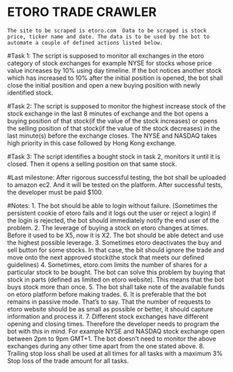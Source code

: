 # ETORO TRADE CRAWLER
	The site to be scraped is etoro.com  Data to be scraped is stock price, ticker name and date. The data is to be used by the bot to automate a couple of defined actions listed below.

#Task 1:
	The script is supposed to monitor all exchanges in the etoro category of stock exchanges for example NYSE for stocks whose price value increases by 10% using day timeline. If the bot notices another stock which has increased to 10% after the initial position is opened, the bot shall close the initial position and open a new buying position with newly identified stock.

#Task 2:
	The script is supposed to monitor the highest increase stock of the stock exchange in the last 8 minutes of exchange and the bot opens a buying position of that stock(if the value of the stock increases) or opens the selling position of that stock(if the value of the stock decreases)  in the last minute(s) before the exchange closes. The NYSE and NASDAQ takes high priority in this case followed by Hong Kong exchange.

#Task 3:
	The script identifies a bought stock in task 2, monitors it until it is closed. Then it opens a selling position on that same stock.

#Last milestone:
	After rigorous successful testing, the bot shall be uploaded to amazon ec2. And it will be tested on the platform. After successful tests, the developer must be paid $100.

#Notes:
    1. The bot should be able to login without failure. (Sometimes the persistent cookie of etoro fails and it logs out the user or reject a login) if the login is rejected, the bot should immediately notify the end user of the problem.
    2. The leverage of buying a stock on etoro changes at times. Before it used to be X5, now it is X2. The bot should be able detect and use the highest possible leverage.
    3. Sometimes etoro deactivates the buy and sell button for some stocks. In that case, the bit should ignore the trade and move onto the next approved stock(the stock that meets our defined guidelines)
    4. Sometimes, etoro.com limits the number of shares for a particular stock to be bought. The bot can solve this problem by buying that stock in parts (defined as limited on etoro website). This means that the bot buys stock more than once.
    5. The bot shall take note of the available funds on etoro platform before making trades.
    6. It is preferable that the bot remains in passive mode. That’s to say. That the number of requests to etoro website should be as small as possible or better, it should capture information and process it.
    7. Different stock exchanges have different opening and closing times. Therefore the developer needs to program the bot with this in mind. For example NYSE and NASDAQ stock exchange open between 2pm to 9pm GMT+1. The bot doesn’t need to monitor the above exchanges during any other time apart from the one stated above.
    8. Trailing stop loss shall be used at all times for all tasks with a maximum 3% Stop loss of the trade amount for all tasks.